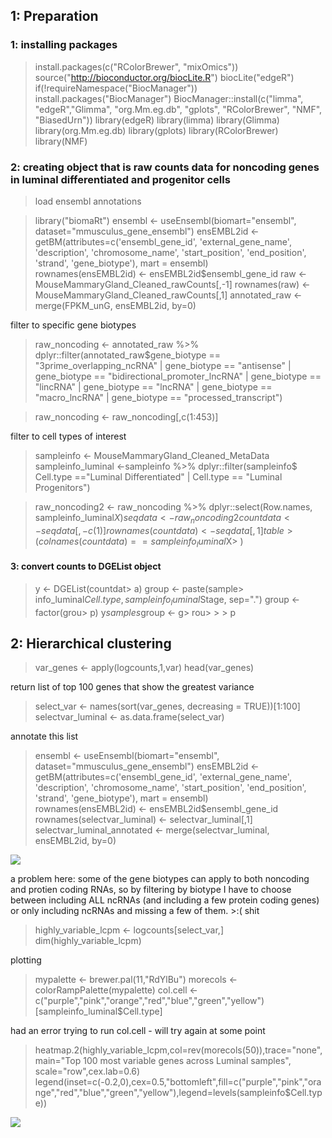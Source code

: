 ## 1: Preparation
### 1: installing packages

> install.packages(c("RColorBrewer", "mixOmics"))
> source("http://bioconductor.org/biocLite.R")
> biocLite("edgeR")
> if(!requireNamespace("BiocManager"))
>   install.packages("BiocManager")
> BiocManager::install(c("limma", "edgeR","Glimma", "org.Mm.eg.db", "gplots", "RColorBrewer", "NMF", "BiasedUrn"))
> library(edgeR)
> library(limma)
> library(Glimma)
> library(org.Mm.eg.db)
> library(gplots)
> library(RColorBrewer)
> library(NMF)

### 2: creating object that is raw counts data for noncoding genes in luminal differentiated and progenitor cells

> load ensembl annotations

> library("biomaRt")
> ensembl    <- useEnsembl(biomart="ensembl", dataset="mmusculus_gene_ensembl")
> ensEMBL2id <- getBM(attributes=c('ensembl_gene_id', 'external_gene_name', 'description',
>                                  'chromosome_name', 'start_position', 'end_position', 
>                                  'strand', 'gene_biotype'), mart = ensembl)  
> rownames(ensEMBL2id) <- ensEMBL2id$ensembl_gene_id
> raw <-MouseMammaryGland_Cleaned_rawCounts[,-1]
> rownames(raw) <- MouseMammaryGland_Cleaned_rawCounts[,1]
> annotated_raw  <- merge(FPKM_unG, ensEMBL2id, by=0)

filter to specific gene biotypes

> raw_noncoding <- annotated_raw %>% dplyr::filter(annotated_raw$gene_biotype == 
>                                                    "3prime_overlapping_ncRNA" |
>                                                    gene_biotype == "antisense" |
>                                                    gene_biotype == "bidirectional_promoter_lncRNA" |
>                                                    gene_biotype == "lincRNA" |
>                                                    gene_biotype == "lncRNA" |
>                                                    gene_biotype == "macro_lncRNA" |
>                                                    gene_biotype ==  "processed_transcript")


> raw_noncoding <- raw_noncoding[,c(1:453)]

filter to cell types of interest

> sampleinfo <- MouseMammaryGland_Cleaned_MetaData
> sampleinfo_luminal <-sampleinfo %>% dplyr::filter(sampleinfo$
>                                                     Cell.type =="Luminal Differentiated" | 
>                                                     Cell.type == "Luminal Progenitors")

> raw_noncoding2 <- raw_noncoding %>% dplyr::select(Row.names, sampleinfo_luminal$X)
> seqdata <- raw_noncoding2
> countdata <- seqdata [,-c(1)]
> rownames(countdata) <- seqdata[,1]
> table> (colnames(countdata)==sampleinfo_luminal$X> )

#### 3: convert counts to DGEList object

> y <- DGEList(countdat> a)
> group <- paste(sample> info_luminal$Cell.type, sampleinfo_luminal$Stage, sep=".")
> group <- factor(grou> p)
> y$samples$group <- g> rou> > > p

## 2: Hierarchical clustering

> var_genes <- apply(logcounts,1,var)
> head(var_genes)

return list of top 100 genes that show the greatest variance

> select_var <- names(sort(var_genes, decreasing = TRUE))[1:100]
> selectvar_luminal <- as.data.frame(select_var)

annotate this list

> ensembl    <- useEnsembl(biomart="ensembl", dataset="mmusculus_gene_ensembl")
> ensEMBL2id <- getBM(attributes=c('ensembl_gene_id', 'external_gene_name', 'description',
>                                  'chromosome_name', 'start_position', 'end_position', 
>                                  'strand', 'gene_biotype'), mart = ensembl)  
> rownames(ensEMBL2id) <- ensEMBL2id$ensembl_gene_id
> rownames(selectvar_luminal) <- selectvar_luminal[,1]
> selectvar_luminal_annotated  <- merge(selectvar_luminal, ensEMBL2id, by=0)

![](https://github.com/AFS-Part-II-Projects/Jemima_Becker/blob/main/images/Screenshot%202021-02-07%20at%2015.58.13.png)

a problem here: some of the gene biotypes can apply to both noncoding and protien coding RNAs, so by filtering by biotype I have to choose between including ALL ncRNAs (and including a few protein coding genes) or only including ncRNAs and missing a few of them. >:( shit 

> highly_variable_lcpm <- logcounts[select_var,]
> dim(highly_variable_lcpm)

plotting 

> mypalette <- brewer.pal(11,"RdYlBu")
> morecols <- colorRampPalette(mypalette)
> col.cell <- c("purple","pink","orange","red","blue","green","yellow")[sampleinfo_luminal$Cell.type]

had an error trying to run col.cell - will try again at some point

> heatmap.2(highly_variable_lcpm,col=rev(morecols(50)),trace="none",main="Top 100 most variable genes across Luminal samples",
>           scale="row",cex.lab=0.6)
> legend(inset=c(-0.2,0),cex=0.5,"bottomleft",fill=c("purple","pink","orange","red","blue","green","yellow"),legend=levels(sampleinfo$Cell.type))

![](https://github.com/AFS-Part-II-Projects/Jemima_Becker/blob/main/images/Screenshot%202021-02-07%20at%2015.56.05.png)
